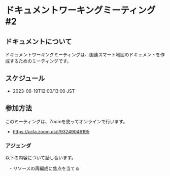 # ドキュメントワーキングミーティング #2

## ドキュメントについて

ドキュメントワーキングミーティングは、国連スマート地図のドキュメントを作成するためのミーティングです。

## スケジュール

- 2023-06-19T12:00/13:00 JST
    
## 参加方法

このミーティングは、Zoomを使ってオンラインで行います。

- https://ucla.zoom.us/j/93249046195


### アジェンダ

以下の内容について話し合います。

　- リソースの再編成に焦点を当てる